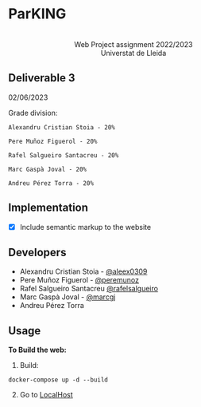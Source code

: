 # ParKING
<p align="center">
  <p align="center">
    <BR>
  Web Project assignment 2022/2023 <BR>
Universtat de Lleida
</p>
      
Deliverable 3
-----------------------
02/06/2023
      
Grade division:
      
      
    Alexandru Cristian Stoia - 20%
      
    Pere Muñoz Figuerol - 20%
      
    Rafel Salgueiro Santacreu - 20%
      
    Marc Gaspà Joval - 20%
      
    Andreu Pérez Torra - 20%
      
      
Implementation
-----------------
- [x] Include semantic markup to the website
      

Developers
-------------
- Alexandru Cristian Stoia - [@aleex0309](https://github.com/aleex0309)
- Pere Muñoz Figuerol - [@peremunoz](https://github.com/peremunoz)
- Rafel Salgueiro Santacreu [@rafelsalgueiro](https://github.com/rafelsalgueiro)
- Marc Gaspà Joval - [@marcgj](https://github.com/marcgj) 
- Andreu Pérez Torra

Usage
---------

**To Build the web:**
1. Build:
```
docker-compose up -d --build  
```
2. Go to [LocalHost](http://0.0.0.0/)
